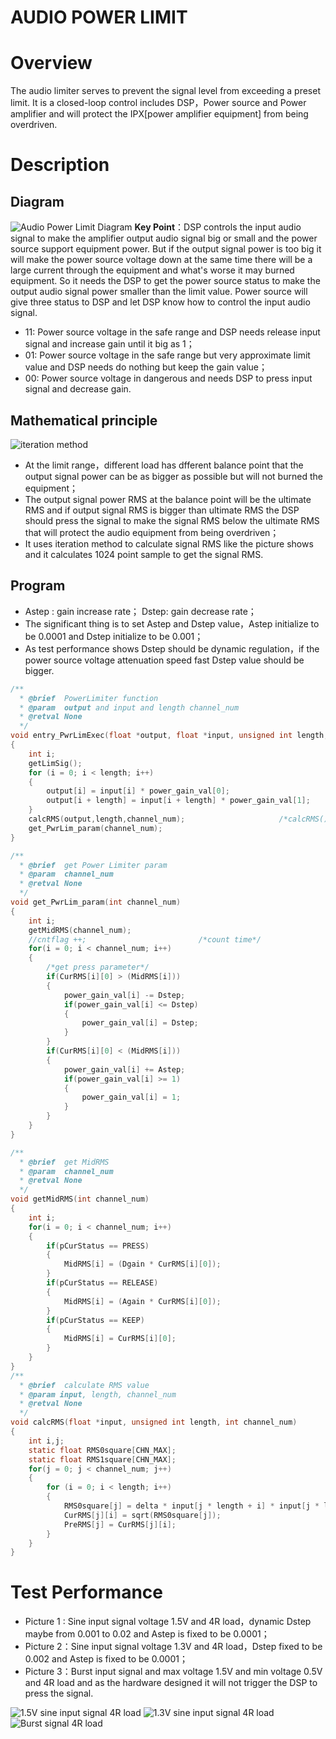 # AUDIO POWER LIMIT

# Overview

The audio limiter serves to prevent the signal level from exceeding a preset limit. It is a closed-loop control includes DSP，Power source and Power amplifier and will protect the IPX[power amplifier equipment] from being overdriven.

# Description
## Diagram

![Audio Power Limit Diagram](https://img-blog.csdn.net/20180922100005528?watermark/2/text/aHR0cHM6Ly9ibG9nLmNzZG4ubmV0L2JlbnRlbmdkZW1h/font/5a6L5L2T/fontsize/400/fill/I0JBQkFCMA==/dissolve/70)
**Key Point**：DSP controls the input audio signal to make the amplifier output audio signal big or small and the power source support equipment power. But if the output signal power is too big it will make the power source voltage down at the same time there will be a large current  through the equipment and what's worse it may burned equipment. So it needs the DSP to get the power source status to make the output audio signal power smaller than the limit value. Power source will give three status to DSP and let DSP know how to control the input audio signal.

 - 11: Power source voltage in the safe range and DSP needs release input signal and increase gain until it big as 1；
 - 01: Power source voltage in the safe range but very approximate limit value and DSP needs do nothing but keep the gain value；
 - 00: Power source voltage in dangerous and needs DSP to press input signal and decrease gain.

## Mathematical principle
![iteration method](https://img-blog.csdn.net/20180922113403719?watermark/2/text/aHR0cHM6Ly9ibG9nLmNzZG4ubmV0L2JlbnRlbmdkZW1h/font/5a6L5L2T/fontsize/400/fill/I0JBQkFCMA==/dissolve/70)

 - At the limit range，different load has dfferent balance point that the output signal power can be as bigger as possible but will not burned the equipment；
 - The output signal power RMS at the balance point will be the ultimate RMS and if output signal RMS is bigger than ultimate RMS the DSP should press the signal to make the signal RMS below the ultimate RMS that will protect the audio equipment from being overdriven；
 - It uses iteration method to calculate signal RMS like the picture shows and it calculates 1024 point sample to get the signal RMS.

## Program 

 - Astep : gain increase rate； Dstep: gain decrease rate；
 - The significant thing is to set Astep and Dstep value，Astep initialize to be 0.0001 and Dstep initialize to be 0.001；
 - As test performance shows Dstep should be dynamic regulation，if the power source voltage attenuation speed fast Dstep value should be bigger.

```c
/**
  * @brief  PowerLimiter function
  * @param  output and input and length channel_num
  * @retval None
  */
void entry_PwrLimExec(float *output, float *input, unsigned int length, int channel_num)
{
    int i;
    getLimSig();
    for (i = 0; i < length; i++)
    {
        output[i] = input[i] * power_gain_val[0];
        output[i + length] = input[i + length] * power_gain_val[1];
    }
    calcRMS(output,length,channel_num);                     /*calcRMS() need to run continuously every time*/
    get_PwrLim_param(channel_num);
}

/**
  * @brief  get Power Limiter param
  * @param  channel_num
  * @retval None
  */
void get_PwrLim_param(int channel_num)
{
    int i;
    getMidRMS(channel_num);
    //cntflag ++;                         /*count time*/
    for(i = 0; i < channel_num; i++)
    {
        /*get press parameter*/
        if(CurRMS[i][0] > (MidRMS[i]))
        {
            power_gain_val[i] -= Dstep;
            if(power_gain_val[i] <= Dstep)
            {
                power_gain_val[i] = Dstep;
            }
        }
        if(CurRMS[i][0] < (MidRMS[i]))
        {
            power_gain_val[i] += Astep;
            if(power_gain_val[i] >= 1)
            {
                power_gain_val[i] = 1;
            }
        }
    }
}

/**
  * @brief  get MidRMS
  * @param  channel_num
  * @retval None
  */
void getMidRMS(int channel_num)
{
    int i;
    for(i = 0; i < channel_num; i++)
    {
        if(pCurStatus == PRESS)
        {
            MidRMS[i] = (Dgain * CurRMS[i][0]);
        }
        if(pCurStatus == RELEASE)
        {
            MidRMS[i] = (Again * CurRMS[i][0]);
        }
        if(pCurStatus == KEEP)
        {
            MidRMS[i] = CurRMS[i][0];
        }
    }
}
/**
  * @brief  calculate RMS value
  * @param input, length, channel_num
  * @retval None
  */
void calcRMS(float *input, unsigned int length, int channel_num)
{
    int i,j;
    static float RMS0square[CHN_MAX];
    static float RMS1square[CHN_MAX];
    for(j = 0; j < channel_num; j++)
    {
        for (i = 0; i < length; i++)                                    /*calculate one block(32 point) RMS*/
        {
            RMS0square[j] = delta * input[j * length + i] * input[j * length + i] + mdelta * PreRMS[j] * PreRMS[j];
            CurRMS[j][i] = sqrt(RMS0square[j]);
            PreRMS[j] = CurRMS[j][i];
        }
    }
}
```

# Test Performance

 - Picture 1 : Sine input signal voltage 1.5V and 4R load，dynamic Dstep maybe from 0.001 to 0.02 and Astep is fixed to be 0.0001；
 - Picture 2：Sine input signal voltage 1.3V and 4R load，Dstep fixed to be 0.002 and Astep is fixed to be 0.0001；
 - Picture 3：Burst input signal and max voltage 1.5V and min voltage 0.5V and 4R load and as the hardware designed it will not trigger the DSP to press the signal.

![1.5V sine input signal 4R load](https://img-blog.csdn.net/20180922152657969?watermark/2/text/aHR0cHM6Ly9ibG9nLmNzZG4ubmV0L2JlbnRlbmdkZW1h/font/5a6L5L2T/fontsize/400/fill/I0JBQkFCMA==/dissolve/70)
![1.3V sine input signal 4R load](https://img-blog.csdn.net/20180922152758693?watermark/2/text/aHR0cHM6Ly9ibG9nLmNzZG4ubmV0L2JlbnRlbmdkZW1h/font/5a6L5L2T/fontsize/400/fill/I0JBQkFCMA==/dissolve/70)
 ![Burst signal 4R load](https://img-blog.csdn.net/20180922152816353?watermark/2/text/aHR0cHM6Ly9ibG9nLmNzZG4ubmV0L2JlbnRlbmdkZW1h/font/5a6L5L2T/fontsize/400/fill/I0JBQkFCMA==/dissolve/70)

